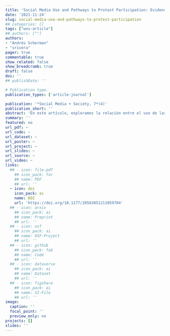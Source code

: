 ```yaml
---
title: 'Social Media Use and Pathways to Protest Participation: Evidence From the 2019 Chilean Social Outburst'
date: '2021-11-24'
slug: social-media-use-and-pathways-to-protest-participation
## categories: []
tags: ["wos-article"]
## authors: [""]
authors:
- "Andrés Scherman"
- "srivera"
pager: true
commentable: true
show_related: false
show_breadcrumb: true
draft: false
doi: ''
## publishDate: ''

# Publication type.
publication_types: ['article-journal']

publication: '*Social Media + Society, 7*(4)'
publication_short: ''
abstract: 'En este artículo, exploramos la relación entre el uso de las redes sociales y la participación en protestas en Chile. En octubre de 2019, Chile enfrentó las protestas más masivas desde el retorno del país a la democracia. Debido a su magnitud, los medios y analistas se refieren a este proceso como el "estallido social". Aunque estas protestas involucraron a amplios sectores de la población, la mayoría de los manifestantes eran jóvenes. Mediante una encuesta probabilística y presencial aplicada a jóvenes de 18 a 29 años, comprobamos que la única plataforma de medios sociales asociada a la participación en las protestas fue Facebook. Nuestro análisis también muestra la importancia de las actividades específicas que la gente realiza en los medios sociales. Participar en actividades políticas en las redes sociales está estrechamente relacionado con la asistencia a las protestas, pero no lo está el uso de las redes sociales para obtener información o compartir intereses comunes con otros usuarios. Además, examinamos si los medios sociales tienen un impacto indirecto en la participación a través de la conversación interpersonal. Los resultados muestran que Instagram -una de las redes sociales más populares entre los jóvenes chilenos- fomenta la conversación interpersonal, lo que a su vez aumenta la probabilidad de participar en protestas. Nuestros resultados sugieren que las redes sociales siguen influyendo en el comportamiento político de las personas a pesar de los cambios en el entorno de las redes sociales y en los patrones de consumo de las mismas.'
summary: ''
featured: no
url_pdf: ~
url_code: ~
url_dataset: ~
url_poster: ~
url_project: ~
url_slides: ~
url_source: ~
url_video: ~
links:
  ## - icon: file-pdf
    ## icon_pack: far
    ## name: PDF
    ## url: ''
  - icon: doi
    icon_pack: ai
    name: DOI
    url: 'https://doi.org/10.1177/20563051211059704'
  ## - icon: arxiv
    ## icon_pack: ai
    ## name: Preprint
    ## url: ''
  ## - icon: osf
    ## icon_pack: ai
    ## name: OSF-Project
    ## url: ''
  ## - icon: github
    ## icon_pack: fab
    ## name: Code
    ## url: ''
  ## - icon: dataverse
    ## icon_pack: ai
    ## name: Dataset
    ## url: ''
  ## - icon: figshare
    ## icon_pack: ai
    ## name: SI-File
    ## url: ''
image:
  caption: ''
  focal_point: ''
  preview_only: no
projects: []
slides: ''
---
```

